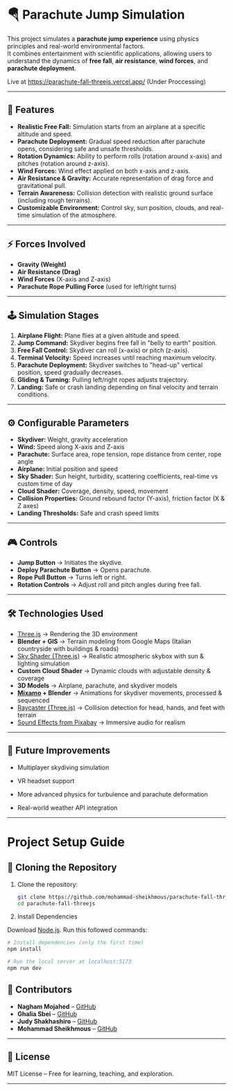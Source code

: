 # 🪂 Parachute Jump Simulation

This project simulates a **parachute jump experience** using physics principles and real-world environmental factors.  
It combines entertainment with scientific applications, allowing users to understand the dynamics of **free fall**, **air resistance**, **wind forces**, and **parachute deployment**.

Live at https://parachute-fall-threejs.vercel.app/ (Under Proccessing)

---

## 🎯 Features

- **Realistic Free Fall:** Simulation starts from an airplane at a specific altitude and speed.
- **Parachute Deployment:** Gradual speed reduction after parachute opens, considering safe and unsafe thresholds.
- **Rotation Dynamics:** Ability to perform rolls (rotation around x-axis) and pitches (rotation around z-axis).
- **Wind Forces:** Wind effect applied on both x-axis and z-axis.
- **Air Resistance & Gravity:** Accurate representation of drag force and gravitational pull.
- **Terrain Awareness:** Collision detection with realistic ground surface (including rough terrains).
- **Customizable Environment:** Control sky, sun position, clouds, and real-time simulation of the atmosphere.

---

## ⚡ Forces Involved

- **Gravity (Weight)**
- **Air Resistance (Drag)**
- **Wind Forces** (X-axis and Z-axis)
- **Parachute Rope Pulling Force** (used for left/right turns)

---

## 🕹️ Simulation Stages

1. **Airplane Flight:** Plane flies at a given altitude and speed.  
2. **Jump Command:** Skydiver begins free fall in "belly to earth" position.  
3. **Free Fall Control:** Skydiver can roll (x-axis) or pitch (z-axis).  
4. **Terminal Velocity:** Speed increases until reaching maximum velocity.  
5. **Parachute Deployment:** Skydiver switches to "head-up" vertical position, speed gradually decreases.  
6. **Gliding & Turning:** Pulling left/right ropes adjusts trajectory.  
7. **Landing:** Safe or crash landing depending on final velocity and terrain conditions.

---

## ⚙️ Configurable Parameters

- **Skydiver:** Weight, gravity acceleration  
- **Wind:** Speed along X-axis and Z-axis  
- **Parachute:** Surface area, rope tension, rope distance from center, rope angle  
- **Airplane:** Initial position and speed  
- **Sky Shader:** Sun height, turbidity, scattering coefficients, real-time vs custom time of day  
- **Cloud Shader:** Coverage, density, speed, movement  
- **Collision Properties:** Ground rebound factor (Y-axis), friction factor (X & Z axes)  
- **Landing Thresholds:** Safe and crash speed limits  

---

## 🎮 Controls

- **Jump Button** → Initiates the skydive.  
- **Deploy Parachute Button** → Opens parachute.  
- **Rope Pull Button** → Turns left or right.  
- **Rotation Controls** → Adjust roll and pitch angles during free fall.  

---

## 🛠️ Technologies Used

- [Three.js](https://threejs.org/) → Rendering the 3D environment  
- **Blender + GIS** → Terrain modeling from Google Maps (Italian countryside with buildings & roads)  
- [Sky Shader (Three.js)](https://threejs.org/docs/?q=Sky#examples/en/objects/Sky) → Realistic atmospheric skybox with sun & lighting simulation  
- **Custom Cloud Shader** → Dynamic clouds with adjustable density & coverage  
- **3D Models** → Airplane, parachute, and skydiver models  
- **[Mixamo](https://www.mixamo.com/) + Blender** → Animations for skydiver movements, processed & sequenced  
- [Raycaster (Three.js)](https://threejs.org/docs/#api/en/core/Raycaster) → Collision detection for head, hands, and feet with terrain  
- [Sound Effects from Pixabay](https://pixabay.com/) → Immersive audio for realism  

---

## 🔮 Future Improvements

- Multiplayer skydiving simulation

- VR headset support

- More advanced physics for turbulence and parachute deformation

- Real-world weather API integration

---

# Project Setup Guide

## 🚀 Cloning the Repository

1. Clone the repository:
   ```bash
   git clone https://github.com/mohammad-sheikhmous/parachute-fall-threejs.git
   cd parachute-fall-threejs

2. Install Dependencies

Download [Node.js](https://nodejs.org/en/download/).
Run this followed commands:

``` bash
# Install dependencies (only the first time)
npm install

# Run the local server at localhost:5173
npm run dev
```

## 👥 Contributors

- **Nagham Mojahed** – [GitHub](https://github.com/NaghamMujahed)
- **Ghalia Sbei** – [GitHub](https://github.com/ghalia-sbei)
- **Judy Shakhashiro** – [GitHub](https://github.com/Judy-shakhashiro)
- **Mohammad Sheikhmous** – [GitHub](https://github.com/mohammad-sheikhmous)

---

## 📜 License

MIT License – Free for learning, teaching, and exploration.

---